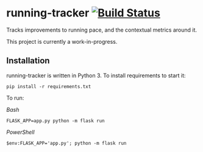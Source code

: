 # running-tracker [![Build Status](https://travis-ci.org/OzuYatamutsu/running-tracker.svg?branch=master)](https://travis-ci.org/OzuYatamutsu/running-tracker)
Tracks improvements to running pace, and the contextual metrics around it.

This project is currently a work-in-progress.

## Installation
running-tracker is written in Python 3. To install requirements to start it:

```
pip install -r requirements.txt
```

To run:

*Bash*
```
FLASK_APP=app.py python -m flask run
```

*PowerShell*
```
$env:FLASK_APP='app.py'; python -m flask run
```
